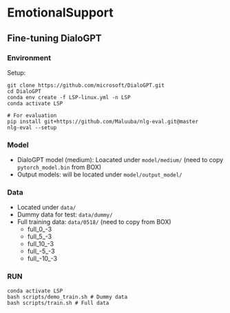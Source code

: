 # EmotionalSupport

## Fine-tuning DialoGPT

### Environment

Setup:
```
git clone https://github.com/microsoft/DialoGPT.git
cd DialoGPT
conda env create -f LSP-linux.yml -n LSP
conda activate LSP

# For evaluation
pip install git+https://github.com/Maluuba/nlg-eval.git@master
nlg-eval --setup
```

### Model
- DialoGPT model (medium): Loacated under `model/medium/` (need to copy `pytorch_model.bin` from BOX)
- Output models: will be located under `model/output_model/`

### Data
- Located under `data/`
- Dummy data for test: `data/dummy/`
- Full training data: `data/0518/` (need to copy from BOX)
  - full_0_-3
  - full_5_-3
  - full_10_-3
  - full_-5_-3
  - full_-10_-3

### RUN
```
conda activate LSP
bash scripts/demo_train.sh # Dummy data
bash scripts/train.sh # Full data
```
